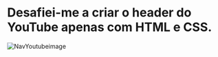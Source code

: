 # Desafiei-me a criar o header do YouTube apenas com HTML e CSS.

![NavYoutubeimage](https://user-images.githubusercontent.com/101996367/183510418-84e7eed7-0d00-4446-ad1f-32fbb2d66b66.png)
